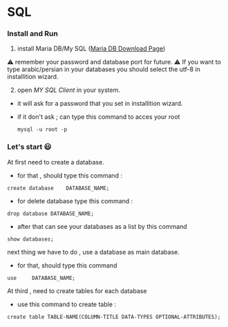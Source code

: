 # SQL

### Install and Run

1. install Maria DB/My SQL ([Maria DB Download Page](https://mariadb.org/download/?t=mariadb&p=mariadb&r=10.10.2&os=windows&cpu=x86_64&pkg=msi&m=aliyun))

:warning: remember your password and database port for future.
:warning: If you want to type arabic/persian in your databases you should select the utf-8 in installition wizard.

2. open _MY SQL Client_ in your system.

- it will ask for a password that you set in installition wizard.

- if it don't ask ; can type this command to acces your root
  
  `mysql -u root -p`

### Let's start :smiley:

 At first need to create a database.

- for that , should type this command :

`create database    DATABASE_NAME;`

- for delete database type this command :

`drop database DATABASE_NAME;`

- after that can see your databases as a list by this command

`show databases;`

 next thing we have to do , use a database as main database.

- for that, should type this command 

`use     DATABASE_NAME; `

 At third , need to create tables for each database

- use this command to create table :

`create table TABLE-NAME(COLUMN-TITLE DATA-TYPES OPTIONAL-ATTRIBUTES);`
